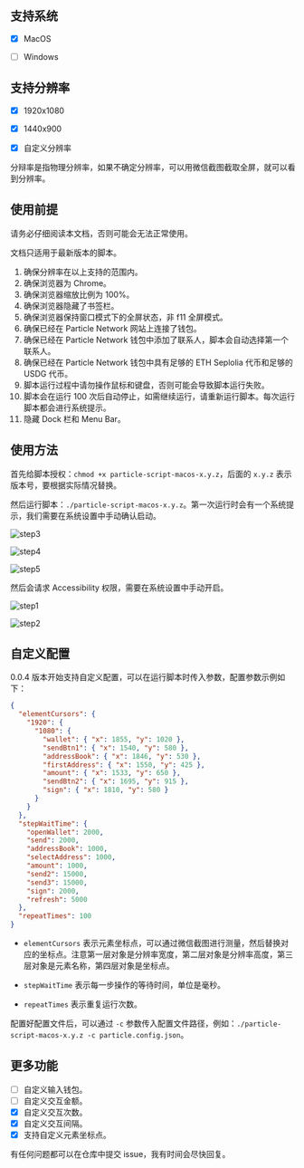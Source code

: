 ## 支持系统

- [x] MacOS

- [ ] Windows

## 支持分辨率

- [x] 1920x1080

- [x] 1440x900

- [x] 自定义分辨率

分辩率是指物理分辨率，如果不确定分辨率，可以用微信截图截取全屏，就可以看到分辨率。

## 使用前提

请务必仔细阅读本文档，否则可能会无法正常使用。

文档只适用于最新版本的脚本。

1. 确保分辨率在以上支持的范围内。
2. 确保浏览器为 Chrome。
3. 确保浏览器缩放比例为 100%。
4. 确保浏览器隐藏了书签栏。
5. 确保浏览器保持窗口模式下的全屏状态，非 f11 全屏模式。
6. 确保已经在 Particle Network 网站上连接了钱包。
7. 确保已经在 Particle Network 钱包中添加了联系人，脚本会自动选择第一个联系人。
8. 确保已经在 Particle Network 钱包中具有足够的 ETH Seplolia 代币和足够的 USDG 代币。
9. 脚本运行过程中请勿操作鼠标和键盘，否则可能会导致脚本运行失败。
10. 脚本会在运行 100 次后自动停止，如需继续运行，请重新运行脚本。每次运行脚本都会进行系统提示。
11. 隐藏 Dock 栏和 Menu Bar。

## 使用方法

首先给脚本授权：`chmod +x particle-script-macos-x.y.z`，后面的 `x.y.z` 表示版本号，要根据实际情况替换。

然后运行脚本：`./particle-script-macos-x.y.z`。第一次运行时会有一个系统提示，我们需要在系统设置中手动确认启动。

![step3](./images/3.jpg)

![step4](./images/4.jpg)

![step5](./images/5.jpg)

然后会请求 Accessibility 权限，需要在系统设置中手动开启。

![step1](./images/1.jpg)

![step2](./images/2.jpg)

## 自定义配置

0.0.4 版本开始支持自定义配置，可以在运行脚本时传入参数，配置参数示例如下：

```json
{
  "elementCursors": {
    "1920": {
      "1080": {
        "wallet": { "x": 1855, "y": 1020 },
        "sendBtn1": { "x": 1540, "y": 580 },
        "addressBook": { "x": 1846, "y": 530 },
        "firstAddress": { "x": 1550, "y": 425 },
        "amount": { "x": 1533, "y": 650 },
        "sendBtn2": { "x": 1695, "y": 915 },
        "sign": { "x": 1810, "y": 580 }
      }
    }
  },
  "stepWaitTime": {
    "openWallet": 2000,
    "send": 2000,
    "addressBook": 1000,
    "selectAddress": 1000,
    "amount": 1000,
    "send2": 15000,
    "send3": 15000,
    "sign": 2000,
    "refresh": 5000
  },
  "repeatTimes": 100
}
```

- `elementCursors` 表示元素坐标点，可以通过微信截图进行测量，然后替换对应的坐标点。注意第一层对象是分辨率宽度，第二层对象是分辨率高度，第三层对象是元素名称，第四层对象是坐标点。

- `stepWaitTime` 表示每一步操作的等待时间，单位是毫秒。

- `repeatTimes` 表示重复运行次数。

配置好配置文件后，可以通过 `-c` 参数传入配置文件路径，例如：`./particle-script-macos-x.y.z -c particle.config.json`。

## 更多功能

- [ ] 自定义输入钱包。
- [ ] 自定义交互金额。
- [x] 自定义交互次数。
- [x] 自定义交互间隔。
- [x] 支持自定义元素坐标点。

有任何问题都可以在仓库中提交 issue，我有时间会尽快回复。
